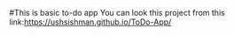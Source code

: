 #This is basic to-do app
You can look this project from this link:https://ushsishman.github.io/ToDo-App/
